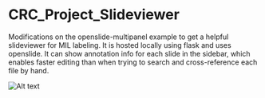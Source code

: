# CRC_Project_Slideviewer
Modifications on the openslide-multipanel example to get a helpful slideviewer for MIL labeling. It is hosted locally using flask and uses openslide. It can show annotation info for each slide in the sidebar, which enables faster editing than when trying to search and cross-reference each file by hand.

![Alt text](image-1.png)